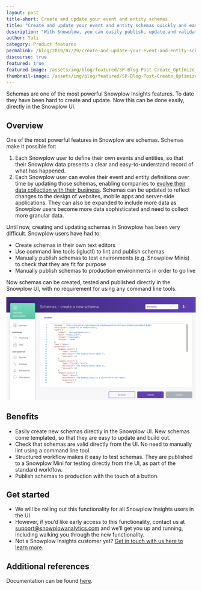 ```yaml
---
layout: post
title-short: Create and update your event and entity schemas
title: "Create and update your event and entity schemas quickly and easily in the Snowplow UI"
description: "With Snowplow, you can easily publish, update and validate your tracking so your data collection evolves with your business"
author: Yali
category: Product features
permalink: /blog/2019/07/29/create-and-update-your-event-and-entity-schemas/
discourse: true
featured: true
featured-image: /assets/img/blog/featured/SP-Blog-Post-Create_Optimize_Schemas.jpg
thumbnail-image: /assets/img/blog/featured/SP-Blog-Post-Create_Optimize_Schemas-mini.jpg
---
```





Schemas are one of the most powerful Snowplow Insights features. To date they have been hard to create and update. Now this can be done easily, directly in the Snowplow UI.


## Overview

One of the most powerful features in Snowplow are schemas. Schemas make it possible for:



1. Each Snowplow user to define their own events and entities, so that their Snowplow data presents a clear and easy-to-understand record of what has happened.
2. Each Snowplow user can evolve their event and entity definitions over time by updating those schemas, enabling companies to [evolve their data collection with their business](https://snowplowanalytics.com/blog/2019/07/23/how-to-ensure-your-data-collection-evolves-alongside-your-business/). Schemas can be updated to reflect changes to the design of websites, mobile apps and server-side applications. They can also be expanded to include more data as Snowplow users become more data sophisticated and need to collect more granular data.

Until now, creating and updating schemas in Snowplow has been very difficult. Snowplow users have had to:



*   Create schemas in their own text editors
*   Use command line tools (igluctl) to lint and publish schemas
*   Manually publish schemas to test environments (e.g. Snowplow Minis) to check that they are fit for purpose
*   Manually publish schemas to production environments in order to go live

Now schemas can be created, tested and published directly in the Snowplow UI, with no requirement for using any command line tools.

![Schema UI][schema-ui]


## Benefits



*   Easily create new schemas directly in the Snowplow UI. New schemas come templated, so that they are easy to update and build out.
*   Check that schemas are valid directly from the UI. No need to manually lint using a command line tool.
*   Structured workflow makes it easy to test schemas. They are published to a Snowplow Mini for testing directly from the UI, as part of the standard workflow.
*   Publish schemas to production with the touch of a button. 


## Get started



*   We will be rolling out this functionality for all Snowplow Insights users in the UI
*   However, if you’d like early access to this functionality, contact us at [support@snowplowanalytics.com](mailto:support@snowplowanalytics.com) and we’ll get you up and running, including walking you through the new functionality.
*   Not a Snowplow Insights customer yet? [Get in touch with us here to learn more](https://snowplowanalytics.com/request-demo/).


## Additional references

Documentation can be found [here](https://docs.snowplowanalytics.com/snowplow-insights/schemas/).



[schema-ui]: /assets/img/blog/2019/07/Schema-UI.png